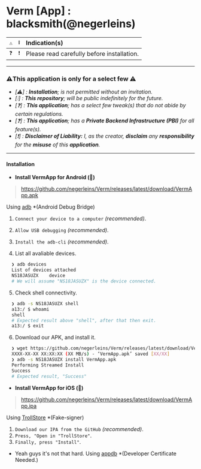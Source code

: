 # Verm [App] : blacksmith(@negerleins)

| `⚠️`  | `❕`  | Indication(s)                              |
| :-- | :-- | :--------------------------------------------- |
| `❓`  | `❗`  | Please read carefully before installation. | 

---
### ⚠️This application is only for a select few ⚠️
 - *[⚠️] : **Installation**; is not permitted without an invitation.*
 - *[❕] : **This repository**; will be public indefinitely for the future.*
 - *[❓] : **This application**; has a select few tweak(s) that do not abide by certain regulations.*
 - *[❓] : **This application**; has a **Private Backend Infrastructure (PBI)** for all feature(s).*
 - *[❗] : **Disclaimer of Liability:** I, as the creator, **disclaim** any **responsibility** for the **misuse** of this **application**.*
---
#### Installation

- **Install VermApp for Android (🤖)**
    
> https://github.com/negerleins/Verm/releases/latest/download/VermApp.apk
    
Using [adb](https://developer.android.com/tools/adb) *(Android Debug Bridge)
1. `Connect your device to a computer` *(recommended)*.
2. `Allow USB debugging` *(recommended)*.
3. `Install the adb-cli` *(recommended)*.

4. List all avaliable devices.
```bash
  ❯ adb devices
  List of devices attached
  NS18JASUZX	device
  # We will assume "NS18JASUZX" is the device connected.
```
5. Check shell connectivity.
```bash
  ❯ adb -s NS18JASUZX shell
  a13:/ $ whoami
  shell
  # Expected result above "shell", after that then exit.
  a13:/ $ exit
``` 
6. Download our APK, and install it.
```bash
  ❯ wget https://github.com/negerleins/Verm/releases/latest/download/VermApp.apk
  XXXX-XX-XX XX:XX:XX (XX MB/s) - ‘VermApp.apk’ saved [XX/XX]
  ❯ adb -s NS18JASUZX install VermApp.apk
  Performing Streamed Install
  Success
  # Expected result, "Success"
``` 
- **Install VermApp for iOS ()**
    
> https://github.com/negerleins/Verm/releases/latest/download/VermApp.ipa
    
Using [TrollStore](https://github.com/opa334/TrollStore) *(Fake-signer)
1. `Download our IPA from the GitHub` *(recommended)*.
2. `Press, "Open in "TrollStore"`.
3. `Finally, press "Install"`.
- Yeah guys it's not that hard.
Using [appdb](https://appdb.to/) *(Developer Certificate Needed.)
